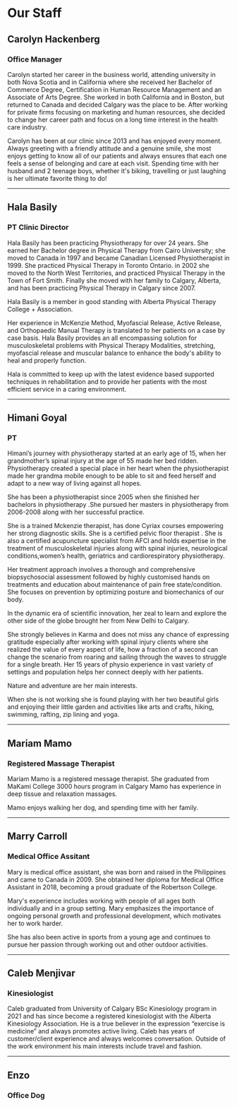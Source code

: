 # Our Staff

## Carolyn Hackenberg
### Office Manager 

Carolyn started her career in the business world, attending university in both Nova Scotia and in California where she
received her Bachelor of Commerce Degree, Certification in Human Resource Management and an Associate of Arts Degree. She worked in both California and in Boston, but returned to Canada and decided Calgary was the place to be. After working for private firms focusing on marketing and human resources, she decided to change her career path and focus on a long time interest in the health care industry.

Carolyn has been at our clinic since 2013 and has enjoyed every moment. Always greeting with a friendly attitude and a genuine smile, she most enjoys getting to know all of our patients and always ensures that each one feels a sense of belonging and care at each visit. Spending time with her husband and 2 teenage boys, whether it's biking, travelling or just laughing is her ultimate favorite thing to do! 

----

## Hala Basily
### PT Clinic Director

Hala Basily has been practicing Physiotherapy for over 24 years. She earned her Bachelor degree in Physical
Therapy from Cairo University; she moved to Canada in 1997 and became Canadian Licensed Physiotherapist in 1999. She practiced Physical Therapy in Toronto Ontario. in 2002 she moved to the North West Territories, and practiced Physical Therapy in the Town of Fort Smith. Finally she moved with her family to Calgary, Alberta, and has been practicing Physical Therapy in Calgary since 2007.

Hala Basily is a member in good standing with Alberta Physical Therapy College + Association.

Her experience in McKenzie Method, Myofascial Release, Active Release, and Orthopaedic Manual Therapy is translated to her patients on a case by case basis. Hala Basily provides an all encompassing solution for musculoskeletal problems with Physical Therapy Modalities, stretching, myofascial release and muscular balance to enhance the body's ability to heal and properly function.

Hala is committed to keep up with the latest evidence based supported techniques in rehabilitation and to provide her patients with the most efficient service in a caring environment.

---

## Himani Goyal
### PT

Himani’s journey with physiotherapy started at an early age of 15, when her grandmother’s spinal injury at
the age of 55 made her bed ridden. Physiotherapy created a special place in her heart when the physiotherapist made her grandma mobile enough to be able to sit and feed herself and adapt to a new way of living against all hopes.

She has been a physiotherapist since 2005 when she finished her bachelors in physiotherapy .She pursued her masters in physiotherapy from 2006-2008 along with her successful practice.

She is a trained Mckenzie therapist, has done Cyriax courses empowering her strong diagnostic skills. She is a certified pelvic floor therapist . She is also a certified acupuncture specialist from AFCI and holds expertise in the treatment of musculoskeletal injuries along with spinal injuries, neurological conditions,women’s health, geriatrics and cardiorespiratory physiotherapy.

Her treatment approach involves a thorough and comprehensive biopsychosocial assessment followed by highly customised hands on treatments and education about maintenance of pain free state/condition. She focuses on prevention by optimizing posture and biomechanics of our body.

In the dynamic era of scientific innovation, her zeal to learn and explore the other side of the globe brought her from New Delhi to Calgary.

She strongly believes in Karma and does not miss any chance of expressing gratitude especially after working with spinal injury clients where she realized the value of every aspect of life, how a fraction of a second can change the scenario from roaring and sailing through the waves to struggle for a single breath. Her 15 years of physio experience in vast variety of settings and population helps her connect deeply with her patients.

Nature and adventure are her main interests.

When she is not working she is found playing with her two beautiful girls and enjoying their little garden and activities like arts and crafts, hiking, swimming, rafting, zip lining and yoga.

---

## Mariam Mamo
### Registered Massage Therapist

Mariam Mamo is a registered message therapist. She graduated from MaKami College 3000 hours program in Calgary
Mamo has experience in deep tissue and relaxation massages.

Mamo enjoys walking her dog, and spending time with her family. 

---

## Marry Carroll
### Medical Office Assitant 

Mary is medical office assistant, she was born and raised in the Philippines and came to Canada in 2009. She
obtained her diploma for Medical Office Assistant in 2018, becoming a proud graduate of the Robertson College.

Mary's experience includes working with people of all ages both individually and in a group setting. Mary emphasizes the importance of ongoing personal growth and professional development, which motivates her to work harder.

She has also been active in sports from a young age and continues to pursue her passion through working out and other outdoor activities.

---

## Caleb Menjivar
### Kinesiologist

Caleb graduated from University of Calgary BSc Kinesiology program in 2021 and has since become a registered kinesiologist
with the Alberta Kinesiology Association. He is a true believer in the expression “exercise is medicine” and always promotes active living. Caleb has years of customer/client experience and always welcomes conversation. Outside of the work environment his main interests include travel and fashion. 

---

## Enzo
### Office Dog

